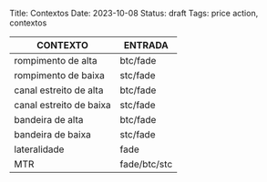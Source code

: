 Title: Contextos
Date: 2023-10-08
Status: draft
Tags: price action, contextos

| CONTEXTO | ENTRADA | 
| ----- | ----- | 
| rompimento de alta | btc/fade |
| rompimento de baixa | stc/fade |
| canal estreito de alta | btc/fade |
| canal estreito de baixa | stc/fade |
| bandeira de alta | btc/fade |
| bandeira de baixa |stc/fade |
| lateralidade | fade | 
| MTR | fade/btc/stc |
